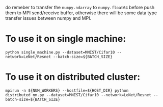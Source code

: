 do remeber to transfer the `numpy.ndarray` to `numpy.float64` before push them to MPI send/receive buffer, otherwise there will be some data type transfer issues between numpy and MPI.

# To use it on single machine:
```
python single_machine.py --dataset=MNIST/Cifar10 --network=LeNet/Resnet --batch-size=${BATCH_SIZE}
```

# To use it on distributed cluster:
```
mpirun -n ${NUM_WORKERS} --hostfile=${HOST_DIR} python distributed_nn.py --dataset=MNIST/Cifar10 --network=LeNet/Resnet --batch-size=${BATCH_SIZE}
```
